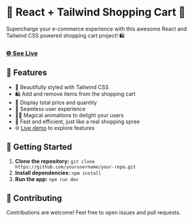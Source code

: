 # 🛒 React + Tailwind Shopping Cart 🚀

Supercharge your e-commerce experience with this awesome React and Tailwind CSS powered shopping cart project! 🛍️

### [🌐 See Live](https://stardust-shopping-cart.netlify.app/)

## 🚀 Features

- 🎨 Beautifully styled with Tailwind CSS
- 🛍️ Add and remove items from the shopping cart
- 💸 Display total price and quantity
- 🎉 Seamless user experience
- 🧙‍♂️ Magical animations to delight your users
- 🚚 Fast and efficient, just like a real shopping spree
- 🌐 [Live demo](https://stardust-shopping-cart.netlify.app/) to explore features

## 🚀 Getting Started

1. **Clone the repository:** `git clone https://github.com/yourusername/your-repo.git`
2. **Install dependencies:** `npm install`
3. **Run the app:** `npm run dev`

## 🤝 Contributing

Contributions are welcome! Feel free to open issues and pull requests.







